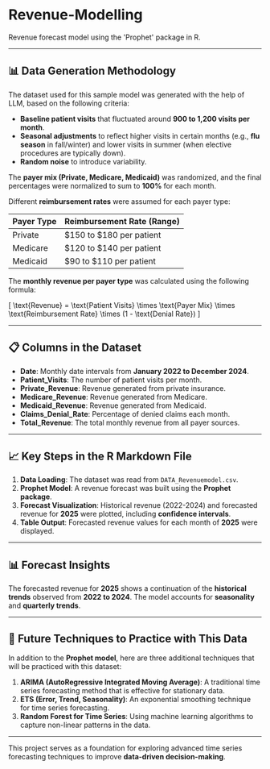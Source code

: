 # Revenue-Modelling

Revenue forecast model using the 'Prophet' package in R.

---

## 📊 Data Generation Methodology

The dataset used for this sample model was generated with the help of LLM, based on the following criteria:

- **Baseline patient visits** that fluctuated around **900 to 1,200 visits per month**.
- **Seasonal adjustments** to reflect higher visits in certain months (e.g., **flu season** in fall/winter) and lower visits in summer (when elective procedures are typically down).
- **Random noise** to introduce variability.

The **payer mix (Private, Medicare, Medicaid)** was randomized, and the final percentages were normalized to sum to **100%** for each month.

Different **reimbursement rates** were assumed for each payer type:

| **Payer Type** | **Reimbursement Rate (Range)** |
|---------------|---------------------------------|
| Private       | $150 to $180 per patient        |
| Medicare      | $120 to $140 per patient        |
| Medicaid      | $90 to $110 per patient         |

The **monthly revenue per payer type** was calculated using the following formula:

\[
\text{Revenue} = \text{Patient Visits} \times \text{Payer Mix} \times \text{Reimbursement Rate} \times (1 - \text{Denial Rate})
\]

---

## 📋 Columns in the Dataset

- **Date**: Monthly date intervals from **January 2022 to December 2024**.
- **Patient_Visits**: The number of patient visits per month.
- **Private_Revenue**: Revenue generated from private insurance.
- **Medicare_Revenue**: Revenue generated from Medicare.
- **Medicaid_Revenue**: Revenue generated from Medicaid.
- **Claims_Denial_Rate**: Percentage of denied claims each month.
- **Total_Revenue**: The total monthly revenue from all payer sources.

---

## 📈 Key Steps in the R Markdown File

1. **Data Loading**: The dataset was read from `DATA_Revenuemodel.csv`.
2. **Prophet Model**: A revenue forecast was built using the **Prophet package**.
3. **Forecast Visualization**: Historical revenue (2022-2024) and forecasted revenue for **2025** were plotted, including **confidence intervals**.
4. **Table Output**: Forecasted revenue values for each month of **2025** were displayed.

---

## 📊 Forecast Insights

The forecasted revenue for **2025** shows a continuation of the **historical trends** observed from **2022 to 2024**. The model accounts for **seasonality** and **quarterly trends**.

---

## 🔬 Future Techniques to Practice with This Data

In addition to the **Prophet model**, here are three additional techniques that will be practiced with this dataset:

1. **ARIMA (AutoRegressive Integrated Moving Average)**: A traditional time series forecasting method that is effective for stationary data.
2. **ETS (Error, Trend, Seasonality)**: An exponential smoothing technique for time series forecasting.
3. **Random Forest for Time Series**: Using machine learning algorithms to capture non-linear patterns in the data.

---

This project serves as a foundation for exploring advanced time series forecasting techniques to improve **data-driven decision-making**.

